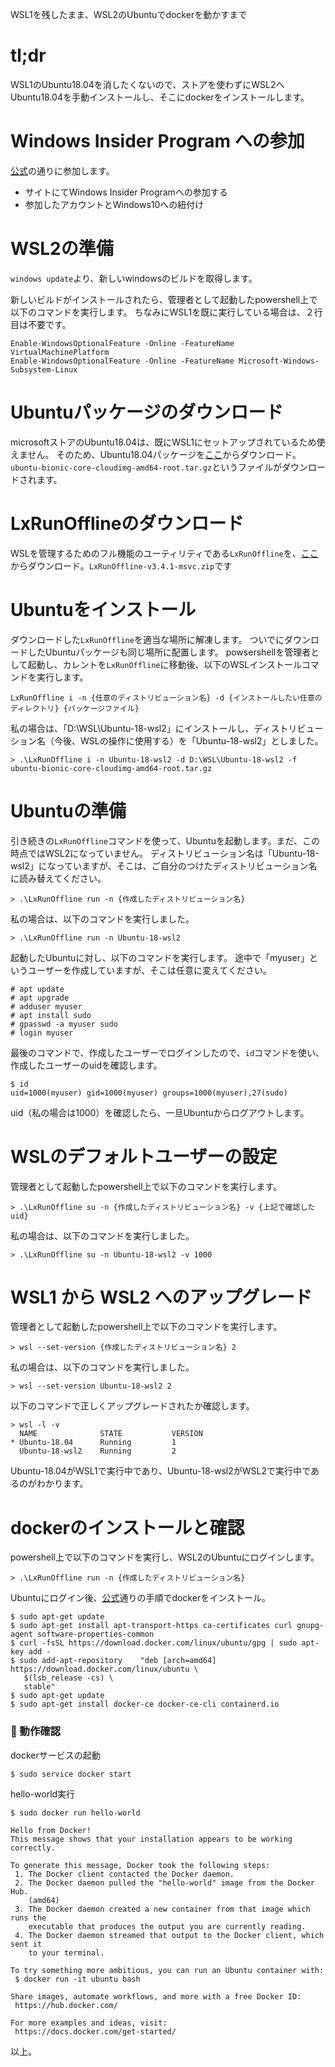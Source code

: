 WSL1を残したまま、WSL2のUbuntuでdockerを動かすまで

# tl;dr
WSL1のUbuntu18.04を消したくないので、ストアを使わずにWSL2へUbuntu18.04を手動インストールし、そこにdockerをインストールします。

# Windows Insider Program への参加
[公式](https://insider.windows.com/ja-jp/getting-started/)の通りに参加します。
- サイトにてWindows Insider Programへの参加する
- 参加したアカウントとWindows10への紐付け

# WSL2の準備
`windows update`より、新しいwindowsのビルドを取得します。

新しいビルドがインストールされたら、管理者として起動したpowershell上で以下のコマンドを実行します。
ちなみにWSL1を既に実行している場合は、２行目は不要です。

```	
Enable-WindowsOptionalFeature -Online -FeatureName VirtualMachinePlatform
Enable-WindowsOptionalFeature -Online -FeatureName Microsoft-Windows-Subsystem-Linux
```

# Ubuntuパッケージのダウンロード
microsoftストアのUbuntu18.04は、既にWSL1にセットアップされているため使えません。
そのため、Ubuntu18.04パッケージを[ここ](https://lxrunoffline.apphb.com/download/Ubintu/bionic)からダウンロード。
`ubuntu-bionic-core-cloudimg-amd64-root.tar.gz`というファイルがダウンロードされます。

# LxRunOfflineのダウンロード
WSLを管理するためのフル機能のユーティリティである`LxRunOffline`を、[ここ](https://github.com/DDoSolitary/LxRunOffline/releases)からダウンロード。`LxRunOffline-v3.4.1-msvc.zip`です

# Ubuntuをインストール
ダウンロードした`LxRunOffline`を適当な場所に解凍します。
ついでにダウンロードしたUbuntuパッケージも同じ場所に配置します。
powsershellを管理者として起動し、カレントを`LxRunOffline`に移動後、以下のWSLインストールコマンドを実行します。

```
LxRunOffline i -n {任意のディストリビューション名} -d {インストールしたい任意のディレクトリ} {パッケージファイル}
```

私の場合は、「D:\WSL\Ubuntu-18-wsl2」にインストールし、ディストリビューション名（今後、WSLの操作に使用する）を「Ubuntu-18-wsl2」としました。

```
> .\LxRunOffline i -n Ubuntu-18-wsl2 -d D:\WSL\Ubuntu-18-wsl2 -f ubuntu-bionic-core-cloudimg-amd64-root.tar.gz
```

# Ubuntuの準備
引き続きの`LxRunOffline`コマンドを使って、Ubuntuを起動します。まだ、この時点ではWSL2になっていません。
ディストリビューション名は「Ubuntu-18-wsl2」になっていますが、そこは、ご自分のつけたディストリビューション名に読み替えてください。
```
> .\LxRunOffline run -n {作成したディストリビューション名}
```

私の場合は、以下のコマンドを実行しました。

```
> .\LxRunOffline run -n Ubuntu-18-wsl2
```

起動したUbuntuに対し、以下のコマンドを実行します。
途中で「myuser」というユーザーを作成していますが、そこは任意に変えてください。
```
# apt update
# apt upgrade
# adduser myuser
# apt install sudo
# gpasswd -a myuser sudo
# login myuser
```

最後のコマンドで、作成したユーザーでログインしたので、`id`コマンドを使い、作成したユーザーのuidを確認します。

```
$ id
uid=1000(myuser) gid=1000(myuser) groups=1000(myuser),27(sudo)
```
uid（私の場合は1000）を確認したら、一旦Ubuntuからログアウトします。

# WSLのデフォルトユーザーの設定
管理者として起動したpowershell上で以下のコマンドを実行します。
```
> .\LxRunOffline su -n {作成したディストリビューション名} -v {上記で確認したuid}
```

私の場合は、以下のコマンドを実行しました。

```
> .\LxRunOffline su -n Ubuntu-18-wsl2 -v 1000

```

# WSL1 から WSL2 へのアップグレード
管理者として起動したpowershell上で以下のコマンドを実行します。

```
> wsl --set-version {作成したディストリビューション名} 2
```

私の場合は、以下のコマンドを実行しました。

```
> wsl --set-version Ubuntu-18-wsl2 2
```

以下のコマンドで正しくアップグレードされたか確認します。

```
> wsl -l -v
  NAME              STATE           VERSION
* Ubuntu-18.04      Running         1
  Ubuntu-18-wsl2    Running         2
```
Ubuntu-18.04がWSL1で実行中であり、Ubuntu-18-wsl2がWSL2で実行中であるのがわかります。

# dockerのインストールと確認
powershell上で以下のコマンドを実行し、WSL2のUbuntuにログインします。
```
> .\LxRunOffline run -n {作成したディストリビューション名}
```
Ubuntuにログイン後、[公式](https://docs.docker.com/install/linux/docker-ce/ubuntu/)通りの手順でdockerをインストール。

```
$ sudo apt-get update
$ sudo apt-get install apt-transport-https ca-certificates curl gnupg-agent software-properties-common
$ curl -fsSL https://download.docker.com/linux/ubuntu/gpg | sudo apt-key add -
$ sudo add-apt-repository    "deb [arch=amd64] https://download.docker.com/linux/ubuntu \
   $(lsb_release -cs) \
   stable"
$ sudo apt-get update
$ sudo apt-get install docker-ce docker-ce-cli containerd.io
```

### 👀 動作確認
dockerサービスの起動

```
$ sudo service docker start
```

hello-world実行

```
$ sudo docker run hello-world

Hello from Docker!
This message shows that your installation appears to be working correctly.

To generate this message, Docker took the following steps:
 1. The Docker client contacted the Docker daemon.
 2. The Docker daemon pulled the "hello-world" image from the Docker Hub.
    (amd64)
 3. The Docker daemon created a new container from that image which runs the
    executable that produces the output you are currently reading.
 4. The Docker daemon streamed that output to the Docker client, which sent it
    to your terminal.

To try something more ambitious, you can run an Ubuntu container with:
 $ docker run -it ubuntu bash

Share images, automate workflows, and more with a free Docker ID:
 https://hub.docker.com/

For more examples and ideas, visit:
 https://docs.docker.com/get-started/
 ```

 以上。